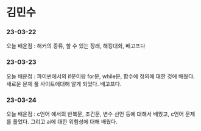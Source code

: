 # 김민수
### 23-03-22
오늘 배운점 : 해커의 종류, 할 수 있는 장래, 해킹대회, 배고프다

### 23-03-23
오늘 배운점 : 파이썬에서의 if문이랑 for문, while문, 함수에 정의에 대한 것에 배웠다. 새로운 문제 풀 사이트에대해 알게 되었다. 배고프다.

### 23-03-24
오늘 배운점 : c언어 에서의 반복문, 조건문, 변수 선언 등에 대해서 배웠고, c언어 문제를 풀었다. 그리고 ai에 대한 위험성에 대해 배웠다.
